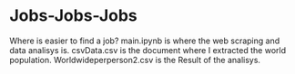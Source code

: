 # Jobs-Jobs-Jobs
Where is easier to find a job?
main.ipynb is where the web scraping and data analisys is.
csvData.csv is the document where I extracted the world population.
Worldwideperperson2.csv is the Result of the analisys.
